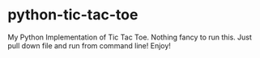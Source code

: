 # python-tic-tac-toe
My Python Implementation of Tic Tac Toe.
Nothing fancy to run this. Just pull down file and run from command line! 
Enjoy!
